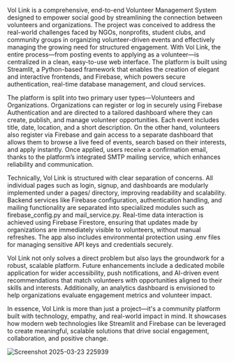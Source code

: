 Vol Link is a comprehensive, end-to-end Volunteer Management System designed to empower social good by streamlining the connection between volunteers and organizations. The project was conceived to address the real-world challenges faced by NGOs, nonprofits, student clubs, and community groups in organizing volunteer-driven events and effectively managing the growing need for structured engagement. With Vol Link, the entire process—from posting events to applying as a volunteer—is centralized in a clean, easy-to-use web interface. The platform is built using Streamlit, a Python-based framework that enables the creation of elegant and interactive frontends, and Firebase, which powers secure authentication, real-time database management, and cloud services.

The platform is split into two primary user types—Volunteers and Organizations. Organizations can register or log in securely using Firebase Authentication and are directed to a tailored dashboard where they can create, publish, and manage volunteer opportunities. Each event includes title, date, location, and a short description. On the other hand, volunteers also register via Firebase and gain access to a separate dashboard that allows them to browse a live feed of events, search based on their interests, and apply instantly. Once applied, users receive a confirmation email, thanks to the platform’s integrated SMTP mailing service, which enhances reliability and communication.

Technically, Vol Link is structured with clear separation of concerns. All individual pages such as login, signup, and dashboards are modularly implemented under a pages/ directory, improving readability and scalability. Backend services like Firebase configuration, authentication handling, and mailing functionality are separated into specialized modules such as firebase_config.py and mail_service.py. Real-time data interaction is achieved using Firebase Firestore, ensuring that updates made by organizations are immediately visible to volunteers, without manual refreshes. The app also includes environmental protection using .env files for managing sensitive API keys and credentials securely.

Vol Link not only solves a direct problem but also lays the groundwork for a robust, scalable platform. Future enhancements include a dedicated mobile application for wider accessibility, push notifications, and AI-driven event recommendations that match volunteers with opportunities aligned to their skills and interests. Additionally, an analytics dashboard is envisioned to help organizations evaluate engagement metrics and volunteer impact.

In essence, Vol Link is more than just a project—it's a community platform built with technology, empathy, and real-world impact in mind. It showcases how modern web technologies like Streamlit and Firebase can be leveraged to create meaningful, scalable solutions that drive social engagement, collaboration, and positive change.

![Screenshot 2025-03-23 225939](https://github.com/user-attachments/assets/455748b1-e12d-4a18-aa76-f3286b2a5c47)
